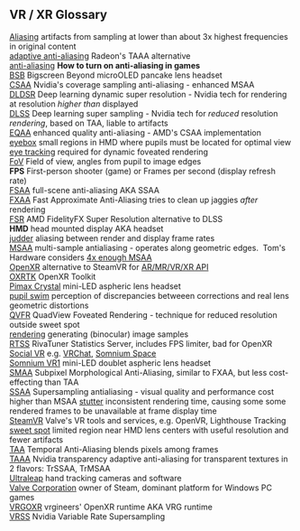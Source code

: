 ---
---  
## VR / XR Glossary 
[Aliasing](https://en.wikipedia.org/wiki/Aliasing) artifacts from sampling at lower than
 about 3x highest frequencies in original content  
[adaptive anti-aliasing](https://www.amd.com/en/resources/support-articles/faqs/dh-012.html#DH-012-Aliasing%20)
 Radeon's TAAA alternative  
[anti-aliasing](https://www.digitaltrends.com/computing/what-is-anti-aliasing/#dt-heading-how-to-turn-on-anti-aliasing-in-games) 
  **How to turn on anti-aliasing in games**  
[BSB](https://www.bigscreenvr.com/) Bigscreen Beyond microOLED pancake lens headset  
[CSAA](https://www.tomshardware.com/reviews/anti-aliasing-nvidia-geforce-amd-radeon,2868-4.html) Nvidia's coverage sampling anti-aliasing - enhanced MSAA  
[DLDSR](https://www.techporn.ph/nvidia-dldsr-how-to-enable/) Deep learning dynamic super resolution - Nvidia tech
 for rendering at resolution *higher than* displayed  
[DLSS](https://en.wikipedia.org/wiki/Deep_learning_super_sampling) Deep learning super sampling - Nvidia
 tech for *reduced* resolution *rendering*, based on TAA, liable to artifacts  
[EQAA](https://www.tomshardware.com/reviews/anti-aliasing-nvidia-geforce-amd-radeon,2868-4.html) enhanced quality anti-aliasing - AMD's CSAA implementation  
[eyebox](https://www.light-am.com/fileGXJZZ/journal/article/xjzz/2021/3/PDF/LAM2020120035.pdf)
 small regions in HMD where pupils must be located for optimal view  
[eye tracking](https://en.wikipedia.org/wiki/Eye_tracking) required for dynamic foveated rendering  
[FoV](https://en.wikipedia.org/wiki/Field_of_view) Field of view, angles from pupil to image edges  
**FPS** First-person shooter (game) or Frames per second (display refresh rate)  
[FSAA](https://en.wikipedia.org/wiki/Spatial_anti-aliasing#Super_sampling_/_full-scene_anti-aliasing) full-scene anti-aliasing AKA SSAA  
[FXAA](https://en.wikipedia.org/wiki/Fast_approximate_anti-aliasing) Fast Approximate Anti-Aliasing tries to clean up jaggies *after* rendering  
[FSR](https://gpuopen.com/fidelityfx-superresolution-2/) AMD FidelityFX Super Resolution alternative to DLSS  
**HMD** head mounted display AKA headset  
[judder](https://www.howtogeek.com/753131/what-is-judder-and-why-do-tvs-have-this-problem/) aliasing between render and display frame rates  
[MSAA](https://en.wikipedia.org/wiki/Multisample_anti-aliasing) multi-sample antialiasing - operates along geometric edges.&nbsp;
  Tom's Hardware considers
 [4x enough MSAA](https://www.tomshardware.com/reviews/anti-aliasing-nvidia-geforce-amd-radeon,2868-2.html)  
[OpenXR](https://www.khronos.org/OpenXR/) alternative to SteamVR for [AR/MR/VR/XR API](mbucchia.html)  
[OXRTK](https://mbucchia.github.io/OpenXR-Toolkit/)  OpenXR Toolkit  
[Pimax Crystal](https://pimax.com/pages/crystal) mini-LED aspheric lens headset  
[pupil swim](https://ydcnanhe.github.io/assets/pdf/SID_Global_PS_v22.pdf) perception of
 discrepancies betweeen corrections and real lens geometric distortions  
[QVFR](https://github-wiki-see.page/m/mbucchia/Quad-Views-Foveated/wiki) QuadView Foveated
 Rendering - technique for reduced resolution outside sweet spot  
[rendering](https://gfxcourses.stanford.edu/cs248/winter21content/media/vr/12_vr_sm.pdf) generating (binocular) image samples  
[RTSS](https://www.guru3d.com/page/rivatuner-rtss-homepage/) RivaTuner Statistics Server, includes FPS limiter, bad for OpenXR  
[Social VR](https://www.interaction-design.org/literature/topics/social-virtual-reality-vr)
 e.g. [VRChat](https://hello.vrchat.com/),  [Somnium Space](https://www.somniumspace.com/)  
[Somnium VR1](https://blekenbleu.github.io/VR1) mini-LED doublet aspheric lens headset  
[SMAA](https://en.wikipedia.org/wiki/Morphological_antialiasing) Subpixel Morphological Anti-Aliasing,
 similar to FXAA, but less cost-effecting than TAA  
[SSAA](https://www.tomshardware.com/reviews/anti-aliasing-performance,3065-18.html) Supersampling antialiasing - visual
 quality and performance cost higher than MSAA
[stutter](https://www.howtogeek.com/874778/7-reasons-your-windows-pc-is-stuttering-and-how-to-fix-it/) inconsistent rendering time,
 causing some some rendered frames to be unavailable at frame display time  
[SteamVR](https://store.steampowered.com/steamvr) Valve's VR tools and services, e.g. OpenVR, Lighthouse Tracking  
[sweet spot](https://vrlowdown.com/why-is-vr-blurry/) limited region near HMD lens centers with useful resolution and fewer artifacts  
[TAA](https://en.wikipedia.org/wiki/Temporal_anti-aliasing) Temporal Anti-Aliasing blends pixels among frames  
[TAAA](https://www.tomshardware.com/reviews/anti-aliasing-nvidia-geforce-amd-radeon,2868-3.html)
 Nvidia transparency adaptive anti-aliasing for transparent textures in 2 flavors: TrSSAA, TrMSAA  
[Ultraleap](https://www.ultraleap.com/) hand tracking cameras and software  
[Valve Corporation](https://www.valvesoftware.com/) owner of Steam, dominant platform for Windows PC games  
[VRGOXR](https://portal.vrgineers.com/user-guide/software/openxr/) vrgineers' OpenXR runtime AKA VRG runtime  
[VRSS](https://developer.nvidia.com/blog/nvidia-vrss-a-zero-effort-way-to-improve-your-vr-image-quality/)
 Nvidia Variable Rate Supersampling  
